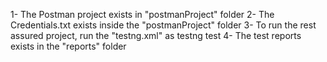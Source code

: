 1- The Postman project exists in "postmanProject" folder
2- The Credentials.txt exists inside the "postmanProject" folder
3- To run the rest assured project, run the "testng.xml" as testng test
4- The test reports exists in the "reports" folder
